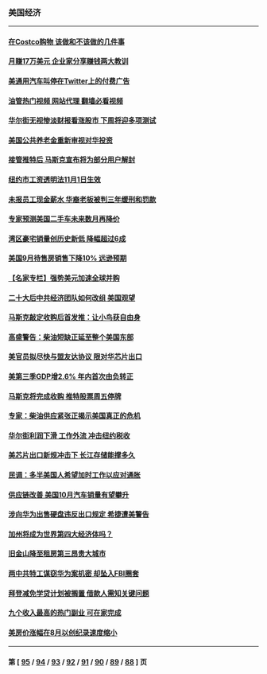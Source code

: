 ### 美国经济
---
#### [在Costco购物 该做和不该做的几件事](../../pages/ncid1078158/n13827941.md?10310045) 
#### [月赚17万美元 企业家分享赚钱两大教训](../../pages/ncid1078158/n13846299.md?10310045) 
#### [美通用汽车叫停在Twitter上的付费广告](../../pages/ncid1078158/n13855522.md?10310045) 
#### [油管热门视频 网站代理 翻墙必看视频](http://132.145.103.77:81/youtube.html?10310045)
#### [华尔街无视惨淡财报看涨股市 下周将迎多项测试](../../pages/ncid1078158/n13855494.md?10310045) 
#### [美国公共养老金重新审视对华投资](../../pages/ncid1078158/n13855415.md?10310045) 
#### [接管推特后 马斯克宣布将为部分用户解封](../../pages/ncid1078158/n13855411.md?10310045) 
#### [纽约市工资透明法11月1日生效](../../pages/ncid1078158/n13855153.md?10310045) 
#### [未报员工现金薪水 华裔老板被判三年缓刑和罚款](../../pages/ncid1078158/n13855143.md?10310045) 
#### [专家预测美国二手车未来数月再降价](../../pages/ncid1078158/n13855166.md?10310045) 
#### [湾区豪宅销量创历史新低 降幅超过6成](../../pages/ncid1078158/n13855079.md?10310045) 
#### [美国9月待售房销售下降10% 远逊预期](../../pages/ncid1078158/n13855001.md?10310045) 
#### [【名家专栏】强势美元加速全球并购](../../pages/ncid1078158/n13854793.md?10310045) 
#### [二十大后中共经济团队如何改组 美国观望](../../pages/ncid1078158/n13854967.md?10310045) 
#### [马斯克敲定收购后首发推：让小鸟获自由身](../../pages/ncid1078158/n13854726.md?10310045) 
#### [高盛警告：柴油短缺正延至整个美国东部](../../pages/ncid1078158/n13854641.md?10310045) 
#### [美官员拟尽快与盟友达协议 限对华芯片出口](../../pages/ncid1078158/n13854250.md?10310045) 
#### [美第三季GDP增2.6% 年内首次由负转正](../../pages/ncid1078158/n13854063.md?10310045) 
#### [马斯克将完成收购 推特股票周五停牌](../../pages/ncid1078158/n13853984.md?10310045) 
#### [专家：柴油供应紧张正揭示美国真正的危机](../../pages/ncid1078158/n13853562.md?10310045) 
#### [华尔街利润下滑 工作外流 冲击纽约税收](../../pages/ncid1078158/n13853631.md?10310045) 
#### [美芯片出口新规冲击下 长江存储能撑多久](../../pages/ncid1078158/n13853534.md?10310045) 
#### [民调：多半美国人希望加时工作以应对通胀](../../pages/ncid1078158/n13853477.md?10310045) 
#### [供应链改善 美国10月汽车销量有望攀升](../../pages/ncid1078158/n13853459.md?10310045) 
#### [涉向华为出售硬盘违反出口规定 希捷遭美警告](../../pages/ncid1078158/n13853447.md?10310045) 
#### [加州将成为世界第四大经济体吗？](../../pages/ncid1078158/n13853043.md?10310045) 
#### [旧金山降至租房第三昂贵大城市](../../pages/ncid1078158/n13852975.md?10310045) 
#### [两中共特工谋窃华为案机密 却坠入FBI圈套](../../pages/ncid1078158/n13852895.md?10310045) 
#### [拜登减免学贷计划被搁置 借款人需知关键问题](../../pages/ncid1078158/n13852793.md?10310045) 
#### [九个收入最高的热门副业 可在家完成](../../pages/ncid1078158/n13851097.md?10310045) 
#### [美房价涨幅在8月以创纪录速度缩小](../../pages/ncid1078158/n13852739.md?10310045) 

---
#### 第 [ [95](./95.md?10310045) / [94](./94.md?10310045) / [93](./93.md?10310045) / [92](./92.md?10310045) / [91](./91.md?10310045) / [90](./90.md?10310045) / [89](./89.md?10310045) / [88](./88.md?10310045) ] 页
